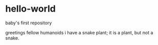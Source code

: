 # hello-world
baby's first repository

greetings fellow humanoids
i have a snake plant;
it is a plant, but not a snake.
